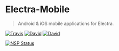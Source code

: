 # Electra-Mobile

> Android & iOS mobile applications for Electra.

[![Travis](https://img.shields.io/travis/Electra-project/Electra-JS.svg?style=flat-square)](https://travis-ci.org/Electra-project/Electra-Mobile)
[![David](https://img.shields.io/david/Electra-project/Electra-Mobile.svg?style=flat-square)](https://david-dm.org/Electra-project/Electra-Mobile)
[![David](https://img.shields.io/david/dev/Electra-project/Electra-Mobile.svg?style=flat-square)](https://david-dm.org/InspiredBeings/Electra-Mobile)

[![NSP Status](https://nodesecurity.io/orgs/ivan-gabriele/projects/2cab5618-1e80-438c-89aa-4a331c6589e7/badge)](https://nodesecurity.io/orgs/ivan-gabriele/projects/2cab5618-1e80-438c-89aa-4a331c6589e7)
